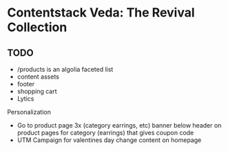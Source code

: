 # Contentstack Veda: The Revival Collection

## TODO

- /products is an algolia faceted list
- content assets
- footer
- shopping cart
- Lytics

Personalization

- Go to product page 3x (category earrings, etc) banner below header on product pages for category (earrings) that gives coupon code
- UTM Campaign for valentines day change content on homepage

